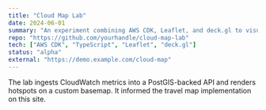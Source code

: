 ```yaml
---
title: "Cloud Map Lab"
date: 2024-06-01
summary: "An experiment combining AWS CDK, Leaflet, and deck.gl to visualize platform telemetry."
repo: "https://github.com/yourhandle/cloud-map-lab"
tech: ["AWS CDK", "TypeScript", "Leaflet", "deck.gl"]
status: "alpha"
external: "https://demo.example.com/cloud-map"
---
```


The lab ingests CloudWatch metrics into a PostGIS-backed API and renders hotspots on a custom basemap. It informed the travel map implementation on this site.
